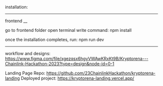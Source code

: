 installation:
________________________


frontend
__

go to frontend folder
open terminal
write command: npm install

once the installation completes, run: npm run dev


_____________________

workflow and designs: https://www.figma.com/file/xgezqsx6hgyVWAwKRxKt9B/Kryptorena---Chainlink-Hackathon-2023?type=design&node-id=0-1

Landing Page Repo: https://github.com/23ChainlinkHackathon/kryptorena-landing
Deployed project: https://kryptorena-landing.vercel.app/
